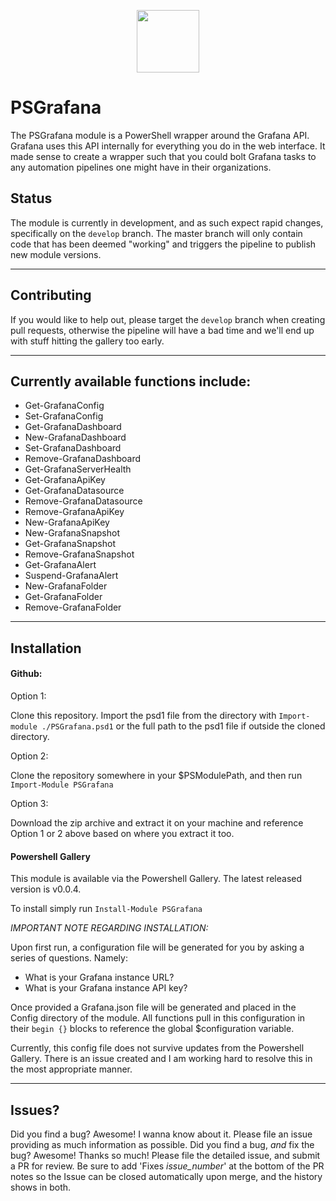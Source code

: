 <p align="center"><img src="https://github.com/steviecoaster/PSGrafana/wiki/Assets/PSGrafana.png" width=100></p>

# PSGrafana

The PSGrafana module is a PowerShell wrapper around the Grafana API. Grafana uses this API internally for everything you do in the web interface. It made sense to create a wrapper such that you could bolt Grafana tasks to any automation pipelines one might have in their organizations.

## Status

The module is currently in development, and as such expect rapid changes, specifically on the `develop` branch. The master branch will only contain code that has been deemed "working" and triggers the pipeline to publish new module versions.

---

## Contributing

If you would like to help out, please target the `develop` branch when creating pull requests, otherwise the pipeline will have a bad time and we'll end up with stuff hitting the gallery too early.

---

## Currently available functions include:

- Get-GrafanaConfig
- Set-GrafanaConfig
- Get-GrafanaDashboard
- New-GrafanaDashboard
- Set-GrafanaDashboard
- Remove-GrafanaDashboard
- Get-GrafanaServerHealth
- Get-GrafanaApiKey
- Get-GrafanaDatasource
- Remove-GrafanaDatasource
- Remove-GrafanaApiKey
- New-GrafanaApiKey
- New-GrafanaSnapshot
- Get-GrafanaSnapshot
- Remove-GrafanaSnapshot
- Get-GrafanaAlert
- Suspend-GrafanaAlert
- New-GrafanaFolder
- Get-GrafanaFolder
- Remove-GrafanaFolder

---

## Installation

#### Github:

Option 1:

Clone this repository. Import the psd1 file from the directory with `Import-module ./PSGrafana.psd1` or the full path to the psd1 file if outside the cloned directory.

Option 2:

Clone the repository somewhere in your $PSModulePath, and then run `Import-Module PSGrafana`

Option 3: 

Download the zip archive and extract it on your machine and reference Option 1 or 2 above based on where you extract it too.

#### Powershell Gallery

This module is available via the Powershell Gallery. The latest released version is v0.0.4. 

To install simply run `Install-Module PSGrafana`

_IMPORTANT NOTE REGARDING INSTALLATION:_

Upon first run, a configuration file will be generated for you by asking a series of questions. Namely:

- What is your Grafana instance URL?
- What is your Grafana instance API key?

Once provided a Grafana.json file will be generated and placed in the Config directory of the module. All functions pull in this configuration in their `begin {}` blocks to reference the global $configuration variable.

Currently, this config file does not survive updates from the Powershell Gallery. There is an issue created and I am working hard to resolve this in the most appropriate manner.

---

## Issues?

Did you find a bug? Awesome! I wanna know about it. Please file an issue providing as much information as possible.
Did you find a bug, _and_ fix the bug? Awesome! Thanks so much! Please file the detailed issue, and submit a PR for review. Be sure to add 'Fixes _issue\_number_' at the bottom of the PR notes so the Issue can be closed automatically upon merge, and the history shows in both.
